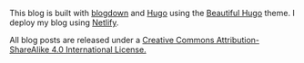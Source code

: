 This blog is built with [blogdown](https://github.com/rstudio/blogdown) and [Hugo](https://gohugo.io) using the [Beautiful Hugo](https://github.com/halogenica/beautifulhugo) theme. I deploy my blog using [Netlify](https://www.netlify.com).

All blog posts are released under a [Creative Commons Attribution-ShareAlike 4.0 International License.](https://creativecommons.org/licenses/by-sa/4.0/)
